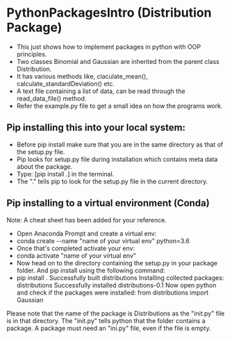 # PythonPackagesIntro (Distribution Package)
* This just shows how to implement packages in python with OOP principles.
* Two classes Binomial and Gaussian are inherited from the parent class Distribution. 
* It has various methods like, claculate_mean(), calculate_standardDeviation() etc. 
* A text file containing a list of data, can be read through the read_data_file() method.
* Refer the example.py file to get a small idea on how the programs work.

## Pip installing this into your local system:
- Before pip install make sure that you are in the same directory as that of the setup.py file.
- Pip looks for setup.py file during installation which contains meta data about the package.
- Type: [pip install .] in the terminal.
- The "." tells pip to look for the setup.py file in the current directory.

## Pip installing to a virtual environment (Conda)
Note: A cheat sheet has been added for your reference.
- Open Anaconda Prompt and create a virtual env:
-   conda create --name "name of your virtual env" python=3.6
- Once that's completed activate your env:
-   conda activate "name of your virtual env"
- Now head on to the directory containing the setup.py in your package folder. And pip install using the following command:
-   pip install .
Successfully built distributions
Installing collected packages: distributions
Successfully installed distributions-0.1
Now open python and check if the packages were installed:
  from distributions import Gaussian

Please note that the name of the package is Distributions as the "init.py" file is in that directory. 
The "init.py" tells python that the folder contains a package.
A package must need an "ini.py" file, even if the file is empty.


